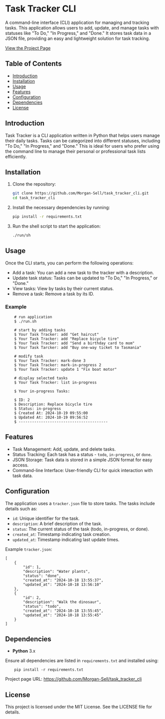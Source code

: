 # Task Tracker CLI

A command-line interface (CLI) application for managing and tracking tasks. This application allows users to add, update, and manage tasks with statuses like "To Do," "In Progress," and "Done." It stores task data in a JSON file, providing an easy and lightweight solution for task tracking.

[View the Project Page](https://github.com/Morgan-Sell/task_tracker_cli)

## Table of Contents

- [Introduction](#introduction)
- [Installation](#installation)
- [Usage](#usage)
- [Features](#features)
- [Configuration](#configuration)
- [Dependencies](#dependencies)
- [License](#license)

## Introduction

Task Tracker is a CLI application written in Python that helps users manage their daily tasks. Tasks can be categorized into different statuses, including "To Do," "In Progress," and "Done." This is ideal for users who prefer using the command line to manage their personal or professional task lists efficiently.

## Installation

1. Clone the repository:

   ```bash
   git clone https://github.com/Morgan-Sell/task_tracker_cli.git
   cd task_tracker_cli

2. Install the necessary dependencies by running:

    ```bash
    pip install -r requirements.txt

3. Run the shell script to start the application:
   
   ```bash
   ./run/sh

## Usage

Once the CLI starts, you can perform the following operations:

- Add a task: You can add a new task to the tracker with a description.
- Update task status: Tasks can be updated to "To Do," "In Progress," or "Done."
- View tasks: View by tasks by their current status.
- Remove a task: Remove a task by its ID.


### Example

```
    # run application
    $ ./run.sh

    # start by adding tasks
    $ Your Task Tracker: add "Get haircut"
    $ Your Task Tracker: add "Replace bicycle tire"
    $ Your Task Tracker: add "Send a birthday card to mom"
    $ Your Task Tarcker: add "Buy one-way ticket to Tasmania"

    # modify task
    $ Your Task Tracker: mark-done 3
    $ Your Task Tracker: mark-in-progress 2
    $ Your Task Tracker: update 1 "Fix boat motor"
    
    # display selected tasks
    $ Your Task Tracker: list in-progress

    $ Your in-progress Tasks: 

    $ ID: 2
    $ Description: Replace bicycle tire
    $ Status: in-progress
    $ Created At: 2024-10-19 09:55:00
    $ Updated At: 2024-10-19 09:56:52
    $ ----------------------------------------
```
    
## Features
- Task Management: Add, update, and delete tasks.
- Status Tracking: Each task has a status - `todo`, `in-progress`, or `done`.
- JSON Storage: Task data is stored in a simple JSON format for easy access.
- Command-line Interface: User-friendly CLI for quick interaction with task data.

## Configuration
The application uses a `tracker.json` file to store tasks. The tasks include details such as:

- `id`: Unique identifier for the task.
- `description`: A brief description of the task.
- `status`: The current status of the task (todo, in-progress, or done).
- `created_at`: Timestamp indicating task creation.
- `updated_at`: Timestamp indicating last update times.

Example `tracker.json`:

    
    [
        {
            "id": 1,
            "description": "Water plants",
            "status": "done",
            "created_at": "2024-10-18 13:55:37",
            "updated_at": "2024-10-18 13:56:10"
        },
        {
            "id": 2,
            "description": "Walk the dinosaur",
            "status": "todo",
            "created_at": "2024-10-18 13:55:45",
            "updated_at": "2024-10-18 13:55:45"
        }
    ]

## Dependencies
- **Python** 3.x


Ensure all dependencies are listed in `requirements.txt` and installed using:

```
    pip install -r requirements.txt
```

Project page URL: https://github.com/Morgan-Sell/task_tracker_cli

## License
This project is licensed under the MIT License. See the LICENSE file for details.